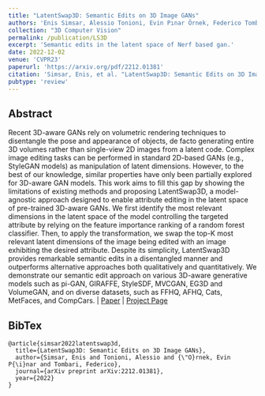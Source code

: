 ```yaml
---
title: "LatentSwap3D: Semantic Edits on 3D Image GANs"
authors: 'Enis Simsar, Alessio Tonioni, Evin Pınar Örnek, Federico Tombari'
collection: "3D Computer Vision"
permalink: /publication/LS3D
excerpt: 'Semantic edits in the latent space of Nerf based gan.'
date: 2022-12-02
venue: 'CVPR23'
paperurl: 'https://arxiv.org/pdf/2212.01381'
citation: 'Simsar, Enis, et al. "LatentSwap3D: Semantic Edits on 3D Image GANs." arXiv preprint arXiv:2212.01381 (2022).'
pubtype: 'review'
---
```


## Abstract

Recent 3D-aware GANs rely on volumetric rendering techniques to disentangle the pose and appearance of objects, de facto generating entire 3D volumes rather than single-view 2D images from a latent code. Complex image editing tasks can be performed in standard 2D-based GANs (e.g., StyleGAN models) as manipulation of latent dimensions. However, to the best of our knowledge, similar properties have only been partially explored for 3D-aware GAN models. This work aims to fill this gap by showing the limitations of existing methods and proposing LatentSwap3D, a model-agnostic approach designed to enable attribute editing in the latent space of pre-trained 3D-aware GANs. We first identify the most relevant dimensions in the latent space of the model controlling the targeted attribute by relying on the feature importance ranking of a random forest classifier. Then, to apply the transformation, we swap the top-K most relevant latent dimensions of the image being edited with an image exhibiting the desired attribute. Despite its simplicity, LatentSwap3D provides remarkable semantic edits in a disentangled manner and outperforms alternative approaches both qualitatively and quantitatively. We demonstrate our semantic edit approach on various 3D-aware generative models such as pi-GAN, GIRAFFE, StyleSDF, MVCGAN, EG3D and VolumeGAN, and on diverse datasets, such as FFHQ, AFHQ, Cats, MetFaces, and CompCars. 
| [Paper](https://arxiv.org/pdf/2212.01381) | [Project Page](https://enisimsar.github.io/latentswap3d/)

## BibTex 

```
@article{simsar2022latentswap3d,
  title={LatentSwap3D: Semantic Edits on 3D Image GANs},
  author={Simsar, Enis and Tonioni, Alessio and {\"O}rnek, Evin P{\i}nar and Tombari, Federico},
  journal={arXiv preprint arXiv:2212.01381},
  year={2022}
}
```
